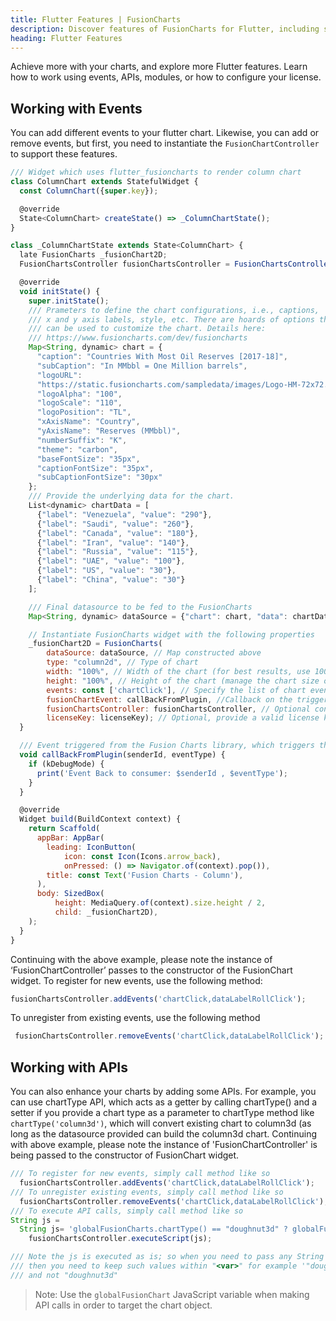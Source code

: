 ```yaml
---
title: Flutter Features | FusionCharts
description: Discover features of FusionCharts for Flutter, including seamless integration, responsive design & interactive charts to enhance your app's data visualization.
heading: Flutter Features
---
```


Achieve more with your charts, and explore more Flutter features. Learn how to work using events, APIs, modules, or how to configure your license. 

## Working with Events

You can add different events to your flutter chart. Likewise, you can add or remove events, but first, you need to instantiate the `FusionChartController` to support these features.

```javascript
/// Widget which uses flutter_fusioncharts to render column chart
class ColumnChart extends StatefulWidget {
  const ColumnChart({super.key});

  @override
  State<ColumnChart> createState() => _ColumnChartState();
}

class _ColumnChartState extends State<ColumnChart> {
  late FusionCharts _fusionChart2D;
  FusionChartsController fusionChartsController = FusionChartsController();

  @override
  void initState() {
    super.initState();
    /// Prameters to define the chart configurations, i.e., captions, 
    /// x and y axis labels, style, etc. There are hoards of options that 
    /// can be used to customize the chart. Details here: 
    /// https://www.fusioncharts.com/dev/fusioncharts
    Map<String, dynamic> chart = {
      "caption": "Countries With Most Oil Reserves [2017-18]",
      "subCaption": "In MMbbl = One Million barrels",
      "logoURL":
      "https://static.fusioncharts.com/sampledata/images/Logo-HM-72x72.png",
      "logoAlpha": "100",
      "logoScale": "110",
      "logoPosition": "TL",
      "xAxisName": "Country",
      "yAxisName": "Reserves (MMbbl)",
      "numberSuffix": "K",
      "theme": "carbon",
      "baseFontSize": "35px",
      "captionFontSize": "35px",
      "subCaptionFontSize": "30px"
    };
    /// Provide the underlying data for the chart.
    List<dynamic> chartData = [
      {"label": "Venezuela", "value": "290"},
      {"label": "Saudi", "value": "260"},
      {"label": "Canada", "value": "180"},
      {"label": "Iran", "value": "140"},
      {"label": "Russia", "value": "115"},
      {"label": "UAE", "value": "100"},
      {"label": "US", "value": "30"},
      {"label": "China", "value": "30"}
    ];

    /// Final datasource to be fed to the FusionCharts 
    Map<String, dynamic> dataSource = {"chart": chart, "data": chartData};

    // Instantiate FusionCharts widget with the following properties
    _fusionChart2D = FusionCharts(
        dataSource: dataSource, // Map constructed above
        type: "column2d", // Type of chart
        width: "100%", // Width of the chart (for best results, use 100% only)
        height: "100%", // Height of the chart (manage the chart size on a page using Container/SizedBox)
        events: const ['chartClick'], // Specify the list of chart events you want to listen to. For example, `chartClick` is being setup
        fusionChartEvent: callBackFromPlugin, //Callback on the trigger of the event. You can use chart id and event type to build responsive charts
        fusionChartsController: fusionChartsController, // Optional controller using which you can subscribe to events, unsubscribe and execute JavaScript-based APIs
        licenseKey: licenseKey); // Optional, provide a valid license key to remove the Trial Version watermark
  }

  /// Event triggered from the Fusion Charts library, which triggers this callback method
  void callBackFromPlugin(senderId, eventType) {
    if (kDebugMode) {
      print('Event Back to consumer: $senderId , $eventType');
    }
  }

  @override
  Widget build(BuildContext context) {
    return Scaffold(
      appBar: AppBar(
        leading: IconButton(
            icon: const Icon(Icons.arrow_back),
            onPressed: () => Navigator.of(context).pop()),
        title: const Text('Fusion Charts - Column'),
      ),
      body: SizedBox(
          height: MediaQuery.of(context).size.height / 2,
          child: _fusionChart2D),
    );
  }
}
```
Continuing with the above example, please note the instance of ‘FusionChartController’ passes to the constructor of the FusionChart widget.
To register for new events, use the following method:
```javascript
fusionChartsController.addEvents('chartClick,dataLabelRollClick');
```

To unregister from existing events, use the following method
```javascript
 fusionChartsController.removeEvents('chartClick,dataLabelRollClick');
```

## Working with APIs

You can also enhance your charts by adding some APIs. For example, you can use chartType API, which acts as a getter by calling chartType() and a setter if you provide a chart type as a parameter to chartType method like `chartType('column3d')`, which will convert existing chart to column3d (as long as the datasource provided can build the column3d chart. Continuing with above example, please note the instance of 'FusionChartController' is being passed to the constructor of FusionChart widget.

```javascript
/// To register for new events, simply call method like so
  fusionChartsController.addEvents('chartClick,dataLabelRollClick');
/// To unregister existing events, simply call method like so
  fusionChartsController.removeEvents('chartClick,dataLabelRollClick');
/// To execute API calls, simply call method like so
String js =
  String js= 'globalFusionCharts.chartType() == "doughnut3d" ? globalFusionCharts.chartType("doughnut2d") : globalFusionCharts.chartType("doughnut3d")';
	fusionChartsController.executeScript(js);

/// Note the js is executed as is; so when you need to pass any String data
/// then you need to keep such values within "<var>" for example '"doughnut3d"' 
/// and not "doughnut3d"
```

> Note: Use the `globalFusionChart` JavaScript variable when making API calls in order to target the chart object. 

